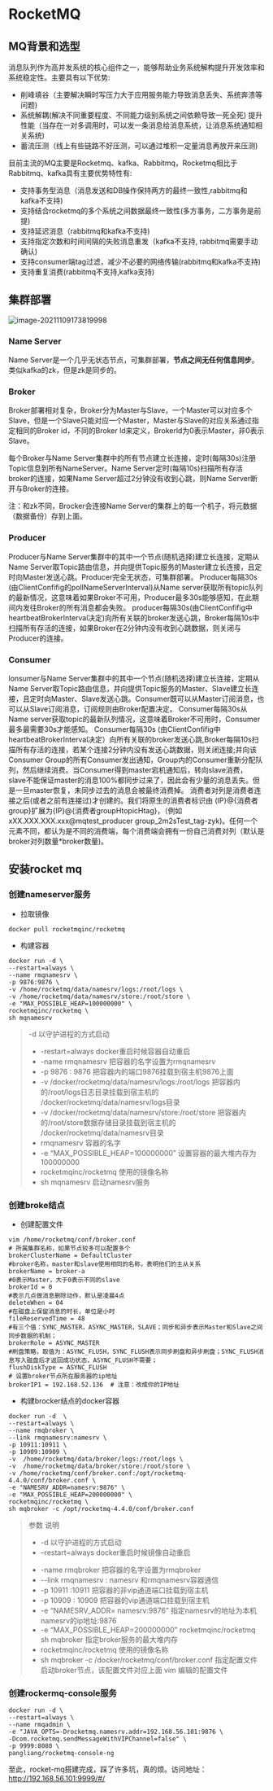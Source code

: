 # RocketMQ

## MQ背景和选型

消息队列作为高并发系统的核心组件之一，能够帮助业务系统解构提升开发效率和系统稳定性。主要具有以下优势:

* 削峰填谷（主要解决瞬时写压力大于应用服务能力导致消息丢失、系统奔溃等问题)
* 系统解耦(解决不同重要程度、不同能力级别系统之间依赖导致一死全死)
  提升性能（当存在一对多调用时，可以发一条消息给消息系统，让消息系统通知相关系统)
* 蓄流压测（线上有些链路不好压测，可以通过堆积一定量消息再放开来压测)

目前主流的MQ主要是Rocketmq、kafka、Rabbitmq，Rocketmq相比于Rabbitmq、kafka具有主要优势特性有:

* 支持事务型消息（消息发送和DB操作保持两方的最终一致性,rabbitmq和kafka不支持)
* 支持结合rocketmq的多个系统之间数据最终一致性(多方事务，二方事务是前提)
* 支持延迟消息（rabbitmq和kafka不支持)
* 支持指定次数和时间间隔的失败消息重发（kafka不支持, rabbitmq需要手动确认)
* 支持consumer端tag过滤，减少不必要的网络传输(rabbitmq和kafka不支持)
* 支持重复消费(rabbitmq不支持,kafka支持)

## 集群部署

![image-20211109173819998](rocketmq/image-20211109173819998.png)

### Name Server

Name Server是一个几乎无状态节点，可集群部署，**节点之间无任何信息同步**。类似kafka的zk，但是zk是同步的。

### Broker

Broker部署相对复杂，Broker分为Master与Slave，一个Master可以对应多个Slave，但是一个Slave只能对应一个Master，Master与Slave的对应关系通过指定相同的Broker id，不同的Broker ld来定义，Brokerld为0表示Master，非0表示Slave。

每个Broker与Name Server集群中的所有节点建立长连接，定时(每隔30s)注册Topic信息到所有NameServer。Name Server定时(每隔10s)扫描所有存活broker的连接，如果Name Server超过2分钟没有收到心跳，则Name Server断开与Broker的连接。

注：和zk不同，Brocker会连接Name Server的集群上的每一个机子，将元数据（数据备份）存到上面。

### Producer 

Producer与Name Server集群中的其中一个节点(随机选择)建立长连接，定期从Name Server取Topic路由信息，并向提供Topic服务的Master建立长连接，且定时向Master发送心跳。Producer完全无状态，可集群部署。
Producer每隔30s (由ClientConfifig的pollNameServerInterval)从Name server获取所有topic队列的最新情况，这意味着如果Broker不可用，Producer最多30s能够感知，在此期间内发往Broker的所有消息都会失败。
producer每隔30s(由ClientConfifig中heartbeatBrokerInterval决定)向所有关联的broker发送心跳，Broker每隔10s中扫描所有存活的连接，如果Broker在2分钟内没有收到心跳数据，则关闭与Producer的连接。

### Consumer

lonsumer与Name Server集群中的其中一个节点(随机选择)建立长连接，定期从Name Server取Topic路由信息，并向提供Topic服务的Master、Slave建立长连接，且定时向Master、Slave发送心跳。Consumer既可以从Master订阅消息，也可以从Slave订阅消息，订阅规则由Broker配置决定。
Consumer每隔30s从Name server获取topic的最新队列情况，这意味着Broker不可用时，Consumer最多最需要30s才能感知。
Consumer每隔30s (由ClientConfifig中heartbeatBrokerInterval决定）向所有关联的broker发送心跳,Broker每隔10s扫描所有存活的连接，若某个连接2分钟内没有发送心跳数据，则关闭连接;并向该Consumer Group的所有Consumer发出通知，Group内的Consumer重新分配队列，然后继续消费。当Consumer得到master宕机通知后，转向slave消费，slave不能保证master的消息100%都同步过来了，因此会有少量的消息丢失。但是一旦master恢复，未同步过去的消息会被最终消费掉。
消费者对列是消费者连接之后(或者之前有连接过)才创建的。我们将原生的消费者标识由 (IP}@{消费者group}扩展为{IP}@{消费者groupHtopicHtag}，（例如xXX.XXX.XXX.xxx@mqtest_producer
group_2m2sTest_tag-zyk)。任何一个元素不同，都认为是不同的消费端，每个消费端会拥有一份自己消费对列（默认是broker对列数量*broker数量)。



## 安装rocket mq

### 创建nameserver服务

* 拉取镜像

```shell
docker pull rocketmqinc/rocketmq
```

* 构建容器

```shell
docker run -d \
--restart=always \
--name rmqnamesrv \
-p 9876:9876 \
-v /home/rocketmq/data/namesrv/logs:/root/logs \
-v /home/rocketmq/data/namesrv/store:/root/store \
-e "MAX_POSSIBLE_HEAP=100000000" \
rocketmqinc/rocketmq \
sh mqnamesrv 
```

>-d	以守护进程的方式启动
>- -restart=always	docker重启时候容器自动重启
>- -name rmqnamesrv	把容器的名字设置为rmqnamesrv
>- -p 9876 : 9876	把容器内的端口9876挂载到宿主机9876上面
>- -v /docker/rocketmq/data/namesrv/logs:/root/logs	把容器内的/root/logs日志目录挂载到宿主机的 /docker/rocketmq/data/namesrv/logs目录
>- -v /docker/rocketmq/data/namesrv/store:/root/store	把容器内的/root/store数据存储目录挂载到宿主机的 /docker/rocketmq/data/namesrv目录
>- rmqnamesrv	容器的名字
>- -e “MAX_POSSIBLE_HEAP=100000000”	设置容器的最大堆内存为100000000
>- rocketmqinc/rocketmq	使用的镜像名称
>- sh mqnamesrv	启动namesrv服务

### 创建broke结点

* 创建配置文件

```shell
vim /home/rocketmq/conf/broker.conf
# 所属集群名称，如果节点较多可以配置多个
brokerClusterName = DefaultCluster
#broker名称，master和slave使用相同的名称，表明他们的主从关系
brokerName = broker-a
#0表示Master，大于0表示不同的slave
brokerId = 0
#表示几点做消息删除动作，默认是凌晨4点
deleteWhen = 04
#在磁盘上保留消息的时长，单位是小时
fileReservedTime = 48
#有三个值：SYNC_MASTER，ASYNC_MASTER，SLAVE；同步和异步表示Master和Slave之间同步数据的机制；
brokerRole = ASYNC_MASTER
#刷盘策略，取值为：ASYNC_FLUSH，SYNC_FLUSH表示同步刷盘和异步刷盘；SYNC_FLUSH消息写入磁盘后才返回成功状态，ASYNC_FLUSH不需要；
flushDiskType = ASYNC_FLUSH
# 设置broker节点所在服务器的ip地址
brokerIP1 = 192.168.52.136  # 注意：改成你的IP地址

```

* 构建brocker结点的docker容器

```shell
docker run -d  \
--restart=always \
--name rmqbroker \
--link rmqnamesrv:namesrv \
-p 10911:10911 \
-p 10909:10909 \
-v  /home/rocketmq/data/broker/logs:/root/logs \
-v  /home/rocketmq/data/broker/store:/root/store \
-v /home/rocketmq/conf/broker.conf:/opt/rocketmq-4.4.0/conf/broker.conf \
-e "NAMESRV_ADDR=namesrv:9876" \
-e "MAX_POSSIBLE_HEAP=200000000" \
rocketmqinc/rocketmq \
sh mqbroker -c /opt/rocketmq-4.4.0/conf/broker.conf
```

>参数	说明
>
>* -d	以守护进程的方式启动
>* –restart=always	docker重启时候镜像自动重启
>
>- -name rmqbroker	把容器的名字设置为rmqbroker
>- --link rmqnamesrv : namesrv	和rmqnamesrv容器通信
>- -p 10911 :10911	把容器的非vip通道端口挂载到宿主机
>- -p 10909 : 10909	把容器的vip通道端口挂载到宿主机
>- -e “NAMESRV_ADDR= namesrv:9876”	指定namesrv的地址为本机namesrv的ip地址:9876
>- -e “MAX_POSSIBLE_HEAP=200000000”	rocketmqinc/rocketmq sh mqbroker 指定broker服务的最大堆内存
>- rocketmqinc/rocketmq	使用的镜像名称
>- sh mqbroker -c /docker/rocketmq/conf/broker.conf	指定配置文件启动broker节点，该配置文件对应上面 vim 编辑的配置文件

### 创建rockermq-console服务

```shell
docker run -d \
--restart=always \
--name rmqadmin \
-e "JAVA_OPTS=-Drocketmq.namesrv.addr=192.168.56.101:9876 \
-Dcom.rocketmq.sendMessageWithVIPChannel=false" \
-p 9999:8080 \
pangliang/rocketmq-console-ng
```

至此，rocket-mq搭建完成，踩了许多坑，真的烦。访问地址：http://192.168.56.101:9999/#/
